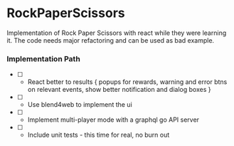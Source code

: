 # RockPaperScissors

Implementation of Rock Paper Scissors with react while they were learning it.
The code needs major refactoring and can be used as bad example.

### Implementation Path

-   [ ] -   React better to results {
        popups for rewards,
        warning and error btns on relevant events,
        show better notification and dialog boxes
        }
-   [ ] -   Use blend4web to implement the ui
-   [ ] -   Implement multi-player mode with a graphql go API server
-   [ ] -   Include unit tests - this time for real, no burn out
